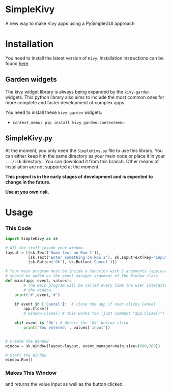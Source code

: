 # SimpleKivy
A new way to make Kivy apps using a PySimpleGUI approach

# Installation
You need to install the latest version of `Kivy`. Installation instructions can be found [here](https://kivy.org/doc/stable/gettingstarted/installation.html).
## Garden widgets
The kivy widget library is always being expanded by the `kivy-garden` widgets. This python library also aims to include the most common ones for more complete and faster development of complex apps.

You need to install these `kivy-garden` widgets:

* ```context_menu: pip install kivy_garden.contextmenu```

## SimpleKivy.py
At the moment, you only need the `SimpleKivy.py` file to use this library. You can either keep it in the same directory as your main code or place it in your `.../Lib` directory . You can download it from this branch.
Other means of installation are not supported at the moment. 

**This project is in the early stages of development and is expected to change in the future.**

**Use at you own risk.**

# Usage

### This Code

```python
import SimpleKivy as sk

# All the stuff inside your window.
layout = [[sk.Text('Some text on Row 1')],
          [sk.Text('Enter something on Row 2'), sk.InputText(key='input')],
          [sk.Button('Ok'), sk.Button('Cancel')]]

# Your main program must be inside a function with 3 arguments (app,event,values) and 
# should be added as the event_manager argument of the Window class.
def main(app, event, values):
        # The main program will be called every time the user interacts with
        # the window.    
    print('#',event,'#')

    if event in ['Cancel']:  # close the app if user clicks Cancel
        app.Close()
        # window.Close() # this works too (just comment "app.Close()")
    
    elif event is 'Ok': # detect the 'Ok' button click
    	print('You entered:', values['input'])


# Create the Window
window = sk.Window(layout=layout, event_manager=main,size=(600,200))

# Start the Window
window.Run()
```

### Makes This Window

and returns the value input as well as the button clicked.






